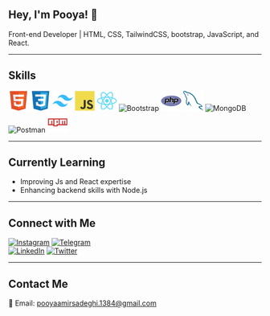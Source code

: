 ## Hey, I'm Pooya! 👋

Front-end Developer | HTML, CSS, TailwindCSS, bootstrap, JavaScript, and React.  

---

## Skills

<p align="left">
  <img alt="HTML5" src="https://raw.githubusercontent.com/devicons/devicon/master/icons/html5/html5-original.svg" width="40" height="40"/>
  <img alt="CSS3" src="https://raw.githubusercontent.com/devicons/devicon/master/icons/css3/css3-original.svg" width="40" height="40"/>
    <img alt="Tailwind" src="https://raw.githubusercontent.com/devicons/devicon/master/icons/tailwindcss/tailwindcss-original.svg" width="40" height="40"/>
  <img alt="JavaScript" src="https://raw.githubusercontent.com/devicons/devicon/master/icons/javascript/javascript-original.svg" width="40" height="40"/>
  <img alt="React" src="https://raw.githubusercontent.com/devicons/devicon/master/icons/react/react-original.svg" width="40" height="40"/>
  <img alt="Bootstrap" src="https://img.icons8.com/color/48/bootstrap.png" width="40" height="40"/>
  <img alt="PHP" src="https://raw.githubusercontent.com/devicons/devicon/master/icons/php/php-original.svg" width="40" height="40"/>
  <img alt="MySQL" src="https://raw.githubusercontent.com/devicons/devicon/master/icons/mysql/mysql-original.svg" width="40" height="40"/>
  <img alt="MongoDB" src="https://cdn.jsdelivr.net/gh/devicons/devicon/icons/mongodb/mongodb-plain.svg" width="40" height="40"/>
  <img alt="Postman" src="https://www.vectorlogo.zone/logos/getpostman/getpostman-icon.svg" width="40" height="40"/>
  <img alt="npm" src="https://raw.githubusercontent.com/devicons/devicon/master/icons/npm/npm-original-wordmark.svg" width="40" height="40"/>
</p>

---

## Currently Learning

- Improving Js and React expertise
- Enhancing backend skills with Node.js   

---

## Connect with Me

[![Instagram](https://img.shields.io/badge/Instagram-E4405F?style=flat&logo=instagram&logoColor=white)](https://instagram.com/pooya__ams)
[![Telegram](https://img.shields.io/badge/Telegram-2CA5E0?style=flat&logo=telegram&logoColor=white)](https://t.me/Pooya_ams)  
[![LinkedIn](https://img.shields.io/badge/LinkedIn-0077B5?style=flat&logo=linkedin&logoColor=white)](https://linkedin.com/in/YourLinkedIn) 
[![Twitter](https://img.shields.io/badge/Twitter-1DA1F2?style=flat&logo=twitter&logoColor=white)](https://twitter.com/pooya_ams)


---

## Contact Me

📧 Email: pooyaamirsadeghi.1384@gmail.com  
